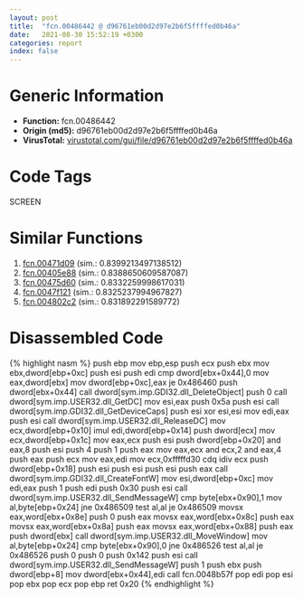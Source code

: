 ```yaml
---
layout: post
title:  "fcn.00486442 @ d96761eb00d2d97e2b6f5ffffed0b46a"
date:   2021-08-30 15:52:19 +0300
categories: report
index: false
---
```


# Generic Information
- **Function:** fcn.00486442
- **Origin (md5):** d96761eb00d2d97e2b6f5ffffed0b46a
- **VirusTotal:** [virustotal.com/gui/file/d96761eb00d2d97e2b6f5ffffed0b46a][virustotal_ref]

# Code Tags
<span class="tag" id="SCREEN">SCREEN</span>


# Similar Functions

1. [fcn.00471d09][similar_1_ref] (sim.: 0.8399213497138512)
2. [fcn.00405e88][similar_2_ref] (sim.: 0.8388650609587087)
3. [fcn.00475d60][similar_3_ref] (sim.: 0.8332259998617031)
4. [fcn.0047f121][similar_4_ref] (sim.: 0.8325237994967827)
5. [fcn.004802c2][similar_5_ref] (sim.: 0.831892291589772)


# Disassembled Code

{% highlight nasm %}
push ebp
mov ebp,esp
push ecx
push ebx
mov ebx,dword[ebp+0xc]
push esi
push edi
cmp dword[ebx+0x44],0
mov eax,dword[ebx]
mov dword[ebp+0xc],eax
je 0x486460
push dword[ebx+0x44]
call dword[sym.imp.GDI32.dll_DeleteObject]
push 0
call dword[sym.imp.USER32.dll_GetDC]
mov esi,eax
push 0x5a
push esi
call dword[sym.imp.GDI32.dll_GetDeviceCaps]
push esi
xor esi,esi
mov edi,eax
push esi
call dword[sym.imp.USER32.dll_ReleaseDC]
mov ecx,dword[ebp+0x10]
imul edi,dword[ebp+0x14]
push dword[ecx]
mov ecx,dword[ebp+0x1c]
mov eax,ecx
push esi
push dword[ebp+0x20]
and eax,8
push esi
push 4
push 1
push eax
mov eax,ecx
and ecx,2
and eax,4
push eax
push ecx
mov eax,edi
mov ecx,0xfffffd30
cdq
idiv ecx
push dword[ebp+0x18]
push esi
push esi
push esi
push eax
call dword[sym.imp.GDI32.dll_CreateFontW]
mov esi,dword[ebp+0xc]
mov edi,eax
push 1
push edi
push 0x30
push esi
call dword[sym.imp.USER32.dll_SendMessageW]
cmp byte[ebx+0x90],1
mov al,byte[ebp+0x24]
jne 0x486509
test al,al
je 0x486509
movsx eax,word[ebx+0x8e]
push 0
push eax
movsx eax,word[ebx+0x8c]
push eax
movsx eax,word[ebx+0x8a]
push eax
movsx eax,word[ebx+0x88]
push eax
push dword[ebx]
call dword[sym.imp.USER32.dll_MoveWindow]
mov al,byte[ebp+0x24]
cmp byte[ebx+0x90],0
jne 0x486526
test al,al
je 0x486526
push 0
push 0
push 0x142
push esi
call dword[sym.imp.USER32.dll_SendMessageW]
push 1
push ebx
push dword[ebp+8]
mov dword[ebx+0x44],edi
call fcn.0048b57f
pop edi
pop esi
pop ebx
pop ecx
pop ebp
ret 0x20
{% endhighlight %}


[similar_1_ref]: /report/fcn.00471d09@d96761eb00d2d97e2b6f5ffffed0b46a
[similar_2_ref]: /report/fcn.00405e88@4c2db4ba96e80258daff665d7d7a016a
[similar_3_ref]: /report/fcn.00475d60@d96761eb00d2d97e2b6f5ffffed0b46a
[similar_4_ref]: /report/fcn.0047f121@d96761eb00d2d97e2b6f5ffffed0b46a
[similar_5_ref]: /report/fcn.004802c2@d96761eb00d2d97e2b6f5ffffed0b46a
[virustotal_ref]: https://www.virustotal.com/gui/file/d96761eb00d2d97e2b6f5ffffed0b46a